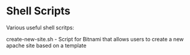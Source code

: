 Shell Scripts
============

Various useful shell scritps:


create-new-site.sh - Script for Bitnami that allows users to create a new apache site based on a template
